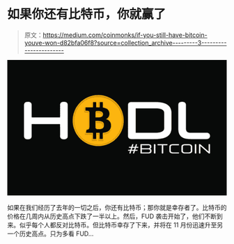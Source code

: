 # 如果你还有比特币，你就赢了

> 原文：<https://medium.com/coinmonks/if-you-still-have-bitcoin-youve-won-d82bfa06f8?source=collection_archive---------3----------------------->

![](img/bc488a084d881d88451124c2aca2a6be.png)

如果在我们经历了去年的一切之后，你还有比特币；那你就是幸存者了。比特币的价格在几周内从历史高点下跌了一半以上。然后，FUD 袭击开始了，他们不断到来。似乎每个人都反对比特币。但比特币幸存了下来，并将在 11 月份迅速升至另一个历史高点。只为多看 FUD…